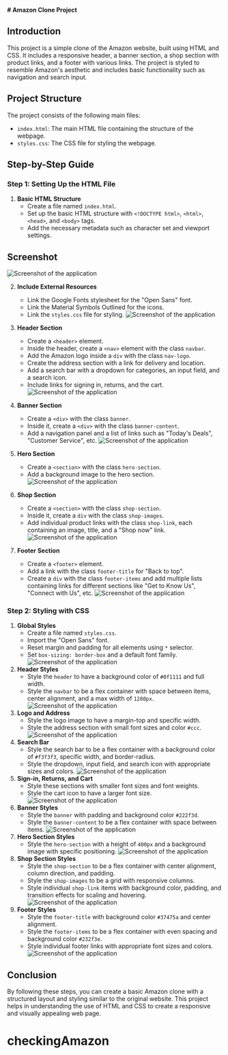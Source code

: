 **# Amazon Clone Project**

## Introduction
This project is a simple clone of the Amazon website, built using HTML and CSS. It includes a responsive header, a banner section, a shop section with product links, and a footer with various links. The project is styled to resemble Amazon's aesthetic and includes basic functionality such as navigation and search input.

## Project Structure
The project consists of the following main files:
- `index.html`: The main HTML file containing the structure of the webpage.
- `styles.css`: The CSS file for styling the webpage.

## Step-by-Step Guide

### Step 1: Setting Up the HTML File

1. **Basic HTML Structure**
    - Create a file named `index.html`.
    - Set up the basic HTML structure with `<!DOCTYPE html>`, `<html>`, `<head>`, and `<body>` tags.
    - Add the necessary metadata such as character set and viewport settings.
    
## Screenshot

![Screenshot of the application](./amazon/c1.JPG)

2. **Include External Resources**
    - Link the Google Fonts stylesheet for the "Open Sans" font.
    - Link the Material Symbols Outlined for the icons.
    - Link the `styles.css` file for styling.
![Screenshot of the application](./amazon/s2.jpg)

3. **Header Section**
    - Create a `<header>` element.
    - Inside the header, create a `<nav>` element with the class `navbar`.
    - Add the Amazon logo inside a `div` with the class `nav-logo`.
    - Create the address section with a link for delivery and location.
    - Add a search bar with a dropdown for categories, an input field, and a search icon.
    - Include links for signing in, returns, and the cart.
![Screenshot of the application](./amazon/s3.jpg)
4. **Banner Section**
    - Create a `<div>` with the class `banner`.
    - Inside it, create a `<div>` with the class `banner-content`.
    - Add a navigation panel and a list of links such as "Today's Deals", "Customer Service", etc.
![Screenshot of the application](./amazon/s4.jpg)
5. **Hero Section**
    - Create a `<section>` with the class `hero-section`.
    - Add a background image to the hero section.
![Screenshot of the application](./amazon/s5.jpg)
6. **Shop Section**
    - Create a `<section>` with the class `shop-section`.
    - Inside it, create a `div` with the class `shop-images`.
    - Add individual product links with the class `shop-link`, each containing an image, title, and a "Shop now" link.
![Screenshot of the application](./amazon/s6.jpg)
7. **Footer Section**
    - Create a `<footer>` element.
    - Add a link with the class `footer-title` for "Back to top".
    - Create a `div` with the class `footer-items` and add multiple lists containing links for different sections like "Get to Know Us", "Connect with Us", etc.
![Screenshot of the application](./amazon/s7.jpg)
### Step 2: Styling with CSS

1. **Global Styles**
    - Create a file named `styles.css`.
    - Import the "Open Sans" font.
    - Reset margin and padding for all elements using `*` selector.
    - Set `box-sizing: border-box` and a default font family.
![Screenshot of the application](./amazon/c1.jpg)
2. **Header Styles**
    - Style the `header` to have a background color of `#0f1111` and full width.
    - Style the `navbar` to be a flex container with space between items, center alignment, and a max width of `1280px`.
![Screenshot of the application](./amazon/c2.jpg)
3. **Logo and Address**
    - Style the logo image to have a margin-top and specific width.
    - Style the address section with small font sizes and color `#ccc`.
![Screenshot of the application](./amazon/c3.jpg)
4. **Search Bar**
    - Style the search bar to be a flex container with a background color of `#f3f3f3`, specific width, and border-radius.
    - Style the dropdown, input field, and search icon with appropriate sizes and colors.
![Screenshot of the application](./amazon/c4.jpg)
5. **Sign-in, Returns, and Cart**
    - Style these sections with smaller font sizes and font weights.
    - Style the cart icon to have a larger font size.
![Screenshot of the application](./amazon/c5.jpg)
6. **Banner Styles**
    - Style the `banner` with padding and background color `#222f3d`.
    - Style the `banner-content` to be a flex container with space between items.
![Screenshot of the application](./amazon/c6.jpg)
7. **Hero Section Styles**
    - Style the `hero-section` with a height of `400px` and a background image with specific positioning.
![Screenshot of the application](./amazon/c7.jpg)
8. **Shop Section Styles**
    - Style the `shop-section` to be a flex container with center alignment, column direction, and padding.
    - Style the `shop-images` to be a grid with responsive columns.
    - Style individual `shop-link` items with background color, padding, and transition effects for scaling and hovering.
![Screenshot of the application](./amazon/c8.jpg)
9. **Footer Styles**
    - Style the `footer-title` with background color `#37475a` and center alignment.
    - Style the `footer-items` to be a flex container with even spacing and background color `#232f3e`.
    - Style individual footer links with appropriate font sizes and colors.
![Screenshot of the application](./amazon/c9.jpg)
## Conclusion
By following these steps, you can create a basic Amazon clone with a structured layout and styling similar to the original website. This project helps in understanding the use of HTML and CSS to create a responsive and visually appealing web page.
# checkingAmazon

